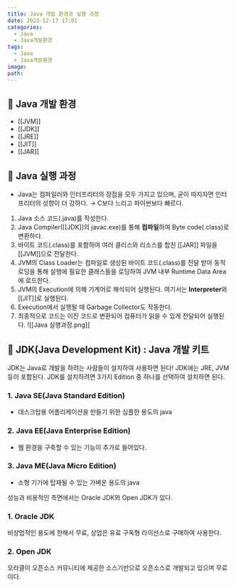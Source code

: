 ```yaml
---
title: Java 개발 환경과 실행 과정
date: 2023-12-17 17:01
categories:
  - Java
  - Java개발환경
tags:
  - Java
  - Java개발환경
image: 
path:
---
```


## 🌈 Java 개발 환경
+ [[JVM]]
+ [[JDK]]
+ [[JRE]]
+ [[JIT]]
+ [[JAR]]

## 🌈 Java 실행 과정
+ Java는 컴파일러와 인터프리터의 장점을 모두 가지고 있으며, 굳이 따지자면 인터프리터의 성향이 더 강하다. → C보다 느리고 파이썬보다 빠르다.

1. Java 소스 코드(.java)를 작성한다.
2. Java Compiler([[JDK]]의 javac.exe)를 통해 **컴파일**하여 Byte code(.class)로 변환하다.
3. 바이트 코드(.class)를 포함하여 여러 클리스와 리소스를 합친 [[JAR]] 파일을 [[JVM]]으로 전달한다.
4. JVM의 Class Loader는 컴파일로 생성된 바이트 코드(.class)를 전달 받아 동적 로딩을 통해 실행에 필요한 클래스들을 로딩하여 JVM 내부 Runtime Data Area에 로드한다.
5. JVM의 Execution에 의해 기계어로 해석되어 실행된다. 여기서는 **Interpreter**와 [[JIT]]로 실행된다.
6. Execution에서 실행될 때 Garbage Collector도 작동한다.
7. 최종적으로 코드는 이진 코드로 변환되어 컴퓨터가 읽을 수 있게 전달되어 실행된다.
![[Java 실행과정.png]]


## 📌 JDK(Java Development Kit) : Java 개발 키트
JDK는 Java로 개발을 하려는 사람들이 설치하여 사용하면 된다! JDK에는 JRE, JVM 등이 포함된다. JDK를 설치하려면 3가지 Edition 중 하나를 선택하여 설치하면 된다.

### **1. Java SE(Java Standard Edition)**
+ 데스크탑용 어플리케이션을 만들기 위한 심플한 용도의 java

### **2. Java EE(Java Enterprise Edition)**
+ 웹 환경을 구축할 수 있는 기능이 추가로 들어있다.

### **3. Java ME(Java Micro Edition)**
+ 소형 기기에 탑재될 수 있는 가벼운 용도의 java 

성능과 비용적인 측면에서는 Oracle JDK와 Open JDK가 있다.

### **1. Oracle JDK**
비상업적인 용도에 한해서 무료, 상업은 유료 구독형 라이선스로 구매하여 사용한다.

### **2. Open JDK**
오라클이 오픈소스 커뮤니티에 제공한 소스기반으로 오픈소스로 개발되고 있으며 무료이다.

